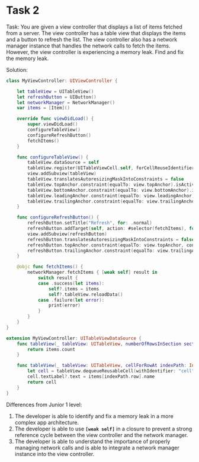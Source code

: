 # Task 2

Task: You are given a view controller that displays a list of items fetched from
a server. The view controller has a table view that displays the items and a
button to refresh the list. The view controller also has a network manager
instance that handles the network calls to fetch the items. However, the view
controller is experiencing a memory leak. Find and fix the memory leak.

Solution:

```swift
class MyViewController: UIViewController {

    let tableView = UITableView()
    let refreshButton = UIButton()
    let networkManager = NetworkManager()
    var items = [Item]()

    override func viewDidLoad() {
        super.viewDidLoad()
        configureTableView()
        configureRefreshButton()
        fetchItems()
    }

    func configureTableView() {
        tableView.dataSource = self
        tableView.register(UITableViewCell.self, forCellReuseIdentifier: "cell")
        view.addSubview(tableView)
        tableView.translatesAutoresizingMaskIntoConstraints = false
        tableView.topAnchor.constraint(equalTo: view.topAnchor).isActive = true
        tableView.bottomAnchor.constraint(equalTo: view.bottomAnchor).isActive = true
        tableView.leadingAnchor.constraint(equalTo: view.leadingAnchor).isActive = true
        tableView.trailingAnchor.constraint(equalTo: view.trailingAnchor).isActive = true
    }

    func configureRefreshButton() {
        refreshButton.setTitle("Refresh", for: .normal)
        refreshButton.addTarget(self, action: #selector(fetchItems), for: .touchUpInside)
        view.addSubview(refreshButton)
        refreshButton.translatesAutoresizingMaskIntoConstraints = false
        refreshButton.topAnchor.constraint(equalTo: view.topAnchor, constant: 20).isActive = true
        refreshButton.trailingAnchor.constraint(equalTo: view.trailingAnchor, constant: -20).isActive = true
    }

    @objc func fetchItems() {
        networkManager.fetchItems { [weak self] result in
            switch result {
            case .success(let items):
                self?.items = items
                self?.tableView.reloadData()
            case .failure(let error):
                print(error)
            }
        }
    }
}

extension MyViewController: UITableViewDataSource {
    func tableView(_ tableView: UITableView, numberOfRowsInSection section: Int) -> Int {
        return items.count
    }

    func tableView(_ tableView: UITableView, cellForRowAt indexPath: IndexPath) -> UITableViewCell {
        let cell = tableView.dequeueReusableCell(withIdentifier: "cell", for: indexPath)
        cell.textLabel?.text = items[indexPath.row].name
        return cell
    }
}
```

Differences from Junior 1 level:

1. The developer is able to identify and fix a memory leak in a more complex app
   architecture.
2. The developer is able to use **`[weak self]`** in a closure to prevent a
   strong reference cycle between the view controller and the network manager.
3. The developer is able to understand the importance of properly managing
   network calls and is able to integrate a network manager instance into the
   view controller.
